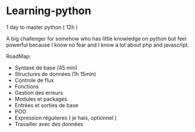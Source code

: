 # Learning-python
1 day to master python ( 12h )

A big challenger for somehow who has little knowledge on python but feel powerful because I know no fear and I know a lot about php and javascript.

RoadMap: 
  - Syntaxe de base (45 min)
  - Structures de données (1h 15min)
  - Controle de flux
  - Fonctions
  - Gestion des erreurs
  - Modules et packages
  - Entrées et sorties de base
  - POO
  - Expression régulieres ( je hais, optionnel )
  - Travailler avec des données
